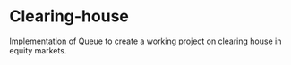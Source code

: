 # Clearing-house
Implementation of Queue to create a working project on clearing house in equity markets.
